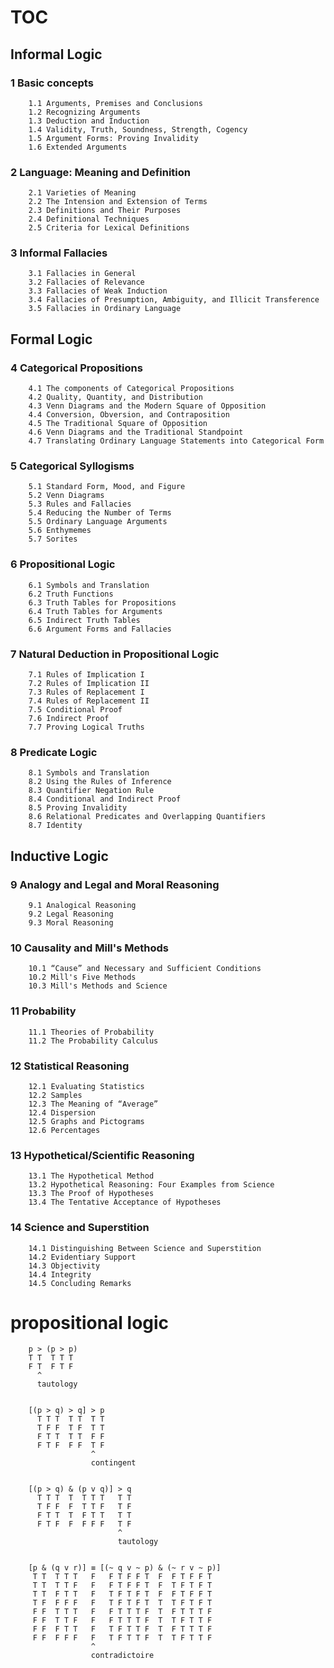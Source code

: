 # TOC
## Informal Logic
### 1 Basic concepts

        1.1 Arguments, Premises and Conclusions
        1.2 Recognizing Arguments
        1.3 Deduction and Induction
        1.4 Validity, Truth, Soundness, Strength, Cogency
        1.5 Argument Forms: Proving Invalidity
        1.6 Extended Arguments

### 2 Language: Meaning and Definition

        2.1 Varieties of Meaning
        2.2 The Intension and Extension of Terms
        2.3 Definitions and Their Purposes
        2.4 Definitional Techniques
        2.5 Criteria for Lexical Definitions

### 3 Informal Fallacies

        3.1 Fallacies in General
        3.2 Fallacies of Relevance
        3.3 Fallacies of Weak Induction
        3.4 Fallacies of Presumption, Ambiguity, and Illicit Transference
        3.5 Fallacies in Ordinary Language

###
## Formal Logic
### 4 Categorical Propositions

        4.1 The components of Categorical Propositions
        4.2 Quality, Quantity, and Distribution
        4.3 Venn Diagrams and the Modern Square of Opposition
        4.4 Conversion, Obversion, and Contraposition
        4.5 The Traditional Square of Opposition
        4.6 Venn Diagrams and the Traditional Standpoint
        4.7 Translating Ordinary Language Statements into Categorical Form


### 5 Categorical Syllogisms

        5.1 Standard Form, Mood, and Figure
        5.2 Venn Diagrams
        5.3 Rules and Fallacies
        5.4 Reducing the Number of Terms
        5.5 Ordinary Language Arguments
        5.6 Enthymemes
        5.7 Sorites

### 6 Propositional Logic

        6.1 Symbols and Translation
        6.2 Truth Functions
        6.3 Truth Tables for Propositions
        6.4 Truth Tables for Arguments
        6.5 Indirect Truth Tables
        6.6 Argument Forms and Fallacies

### 7 Natural Deduction in Propositional Logic

        7.1 Rules of Implication I
        7.2 Rules of Implication II
        7.3 Rules of Replacement I
        7.4 Rules of Replacement II
        7.5 Conditional Proof
        7.6 Indirect Proof
        7.7 Proving Logical Truths

### 8 Predicate Logic

        8.1 Symbols and Translation
        8.2 Using the Rules of Inference
        8.3 Quantifier Negation Rule
        8.4 Conditional and Indirect Proof
        8.5 Proving Invalidity
        8.6 Relational Predicates and Overlapping Quantifiers
        8.7 Identity

##
## Inductive Logic
### 9  Analogy and Legal and Moral Reasoning

        9.1 Analogical Reasoning
        9.2 Legal Reasoning
        9.3 Moral Reasoning

### 10 Causality and Mill's Methods

        10.1 “Cause” and Necessary and Sufficient Conditions
        10.2 Mill's Five Methods
        10.3 Mill's Methods and Science

### 11 Probability

        11.1 Theories of Probability
        11.2 The Probability Calculus

### 12 Statistical Reasoning

        12.1 Evaluating Statistics
        12.2 Samples
        12.3 The Meaning of “Average”
        12.4 Dispersion
        12.5 Graphs and Pictograms
        12.6 Percentages

### 13 Hypothetical/Scientific Reasoning

        13.1 The Hypothetical Method
        13.2 Hypothetical Reasoning: Four Examples from Science
        13.3 The Proof of Hypotheses
        13.4 The Tentative Acceptance of Hypotheses

### 14 Science and Superstition

        14.1 Distinguishing Between Science and Superstition
        14.2 Evidentiary Support
        14.3 Objectivity
        14.4 Integrity
        14.5 Concluding Remarks

##
# propositional logic

        p > (p > p)
        T T  T T T
        F T  F T F
          ^
          tautology


        [(p > q) > q] > p
          T T T  T T  T T
          T F F  T F  T T
          F T T  T T  F F
          F T F  F F  T F
                      ^
                      contingent


        [(p > q) & (p v q)] > q
          T T T  T  T T T   T T
          T F F  F  T T F   T F
          F T T  T  F T T   T T
          F T F  F  F F F   T F
                            ^
                            tautology


        [p & (q v r)] ≡ [(~ q v ~ p) & (~ r v ~ p)]
         T T  T T T   F   F T F F T  F  F T F F T
         T T  T T F   F   F T F F T  F  T F T F T
         T T  F T T   F   T F T F T  F  F T F F T
         T F  F F F   F   T F T F T  T  T F T F T
         F F  T T T   F   F T T T F  T  F T T T F
         F F  T T F   F   F T T T F  T  T F T T F
         F F  F T T   F   T F T T F  T  F T T T F
         F F  F F F   F   T F T T F  T  T F T T F
                      ^
                      contradictoire
